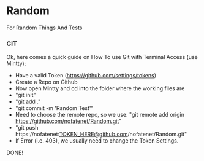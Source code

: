 # Random
For Random Things And Tests

### GIT

Ok, here comes a quick guide on How To use Git with Terminal Access (use Mintty):

- Have a valid Token (https://github.com/settings/tokens)
- Create a Repo on Github
- Now open Mintty and cd into the folder where the working files are
- "git init"
- "git add ."
- "git commit -m 'Random Test'"
- Need to choose the remote repo, so we use: "git remote add origin https://github.com/nofatenet/Random.git"
- "git push https://nofatenet:TOKEN_HERE@github.com/nofatenet/Random.git"
- If Error (i.e. 403), we usually need to change the Token Settings.

DONE!
